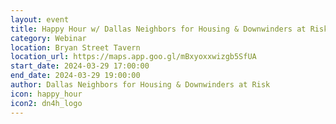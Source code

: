 ```yaml
---
layout: event
title: Happy Hour w/ Dallas Neighbors for Housing & Downwinders at Risk 
category: Webinar
location: Bryan Street Tavern
location_url: https://maps.app.goo.gl/mBxyoxxwizgb5SfUA
start_date: 2024-03-29 17:00:00
end_date: 2024-03-29 19:00:00
author: Dallas Neighbors for Housing & Downwinders at Risk
icon: happy_hour
icon2: dn4h_logo
---
```

